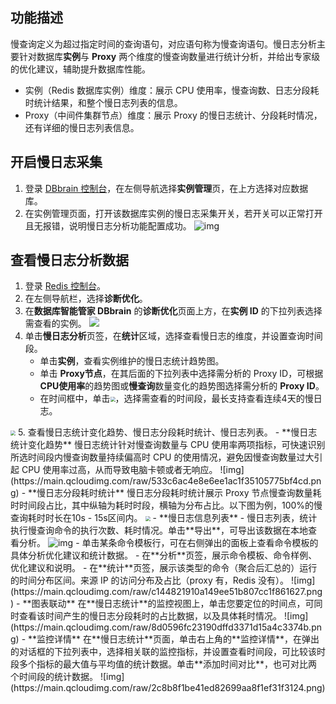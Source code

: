 ## 功能描述

慢查询定义为超过指定时间的查询语句，对应语句称为慢查询语句。慢日志分析主要针对数据库**实例**与 **Proxy** 两个维度的慢查询数量进行统计分析，并给出专家级的优化建议，辅助提升数据库性能。

- 实例（Redis 数据库实例）维度：展示 CPU 使用率，慢查询数、日志分段耗时统计结果，和整个慢日志列表的信息。
- Proxy（中间件集群节点）维度：展示 Proxy 的慢日志统计、分段耗时情况，还有详细的慢日志列表信息。

## 开启慢日志采集

1. 登录 [DBbrain 控制台](https://console.cloud.tencent.com/dbbrain/instance?product=mysql)，在左侧导航选择**实例管理**页，在上方选择对应数据库。
2. 在实例管理页面，打开该数据库实例的慢日志采集开关，若开关可以正常打开且无报错，说明慢日志分析功能配置成功。
   ![img](https://main.qcloudimg.com/raw/62156ebffeb2b0965552ca027abe100f.png)

## 查看慢日志分析数据

1. 登录 [Redis 控制台](https://console.cloud.tencent.com/redis)。
2. 在左侧导航栏，选择**诊断优化**。
3. 在**数据库智能管家 DBbrain** 的**诊断优化**页面上方，在**实例 ID** 的下拉列表选择需查看的实例。
![](https://qcloudimg.tencent-cloud.cn/raw/1f2179f0f906241128c34c746c4ce79a.png)
4. 单击**慢日志分析**页签，在**统计**区域，选择查看慢日志的维度，并设置查询时间段。
   - 单击**实例**，查看实例维护的慢日志统计趋势图。
   - 单击 **Proxy节点**，在其后面的下拉列表中选择需分析的 Proxy ID，可根据**CPU使用率**的趋势图或**慢查询**数量变化的趋势图选择需分析的 **Proxy ID**。
   - 在时间框中，单击<img src="https://qcloudimg.tencent-cloud.cn/raw/a1438740099d1baedaf57020fb2e397b.png" style="zoom: 50%;" />，选择需查看的时间段，最长支持查看连续4天的慢日志。
<img src="https://qcloudimg.tencent-cloud.cn/raw/ad4d3d4e437861868dd7493b54ed8312.png" style="zoom: 50%;" />
5. 查看慢日志统计变化趋势、慢日志分段耗时统计、慢日志列表。
 - **慢日志统计变化趋势** 
   慢日志统计针对慢查询数量与 CPU 使用率两项指标，可快速识别所选时间段内慢查询数量持续偏高时 CPU 的使用情况，避免因慢查询数量过大引起 CPU 使用率过高，从而导致电脑卡顿或者无响应。
   ![img](https://main.qcloudimg.com/raw/533c6ac4e8e6ee1ac1f35105775bf4cd.png)
 - **慢日志分段耗时统计**   
   慢日志分段耗时统计展示 Proxy 节点慢查询数量耗时时间段占比，其中纵轴为耗时时段，横轴为分布占比。以下图为例，100%的慢查询耗时时长在10s - 15s区间内。
<img src="https://main.qcloudimg.com/raw/f60c0a52f9e26b5a4b31d5fa118bb4d3.png"  style="zoom:50%;">
 - **慢日志信息列表**
    - 慢日志列表，统计执行慢查询命令的执行次数、耗时情况。单击**导出**，可导出该数据在本地查看分析。
     <img src="https://main.qcloudimg.com/raw/333ef53b03b74842d9f6d1e8f0fc72ce.png" alt="img"  />
    - 单击某条命令模板行，可在右侧弹出的面板上查看命令模板的具体分析优化建议和统计数据。
      - 在**分析**页签，展示命令模板、命令样例、优化建议和说明。
      - 在**统计**页签，展示该类型的命令（聚合后汇总的）运行的时间分布区间。来源 IP 的访问分布及占比（proxy 有，Redis 没有）。
      ![img](https://main.qcloudimg.com/raw/c144821910a149ee51b807cc1f861627.png) 
 - **图表联动**
在**慢日志统计**的监控视图上，单击您要定位的时间点，可同时查看该时间产生的慢日志分段耗时的占比数据，以及具体耗时情况。 
![img](https://main.qcloudimg.com/raw/8d0596fc23190dffd3371d15a4c3374b.png)
 - **监控详情**
在**慢日志统计**页面，单击右上角的**监控详情**，在弹出的对话框的下拉列表中，选择相关联的监控指标，并设置查看时间段，可比较该时段多个指标的最大值与平均值的统计数据。单击**添加时间对比**，也可对比两个时间段的统计数据。
![img](https://main.qcloudimg.com/raw/2c8b8f1be41ed82699aa8f1ef31f3124.png)

